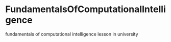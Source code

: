 # FundamentalsOfComputationalIntelligence
fundamentals of computational intelligence lesson in university
